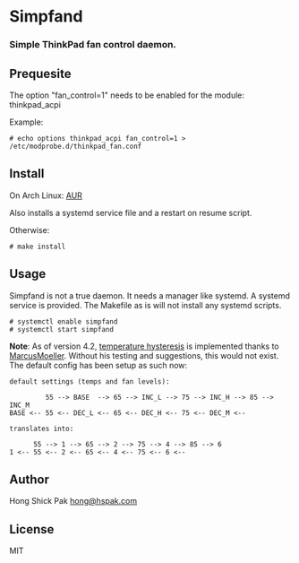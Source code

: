 # Simpfand
### Simple ThinkPad fan control daemon.

## Prequesite
The option "fan\_control=1" needs to be enabled for the module: thinkpad\_acpi

Example:

	# echo options thinkpad_acpi fan_control=1 > /etc/modprobe.d/thinkpad_fan.conf

## Install
On Arch Linux: [AUR](https://aur.archlinux.org/packages/simpfand-git/)

Also installs a systemd service file and a restart on resume script.

Otherwise:

    # make install

## Usage
Simpfand is not a true daemon. It needs a manager like systemd. A systemd
service is provided. The Makefile as is will not install any systemd scripts.

    # systemctl enable simpfand
    # systemctl start simpfand

__Note__: As of version 4.2, [temperature
hysteresis](http://en.wikipedia.org/wiki/Hysteresis) is implemented thanks to
[MarcusMoeller](https://github.com/MarcusMoeller). Without his testing and
suggestions, this would not exist. The default config has been setup as such
now:

    default settings (temps and fan levels):

             55 --> BASE  --> 65 --> INC_L --> 75 --> INC_H --> 85 --> INC_M
    BASE <-- 55 <-- DEC_L <-- 65 <-- DEC_H <-- 75 <-- DEC_M <--
    
    translates into:
    
          55 --> 1 --> 65 --> 2 --> 75 --> 4 --> 85 --> 6
    1 <-- 55 <-- 2 <-- 65 <-- 4 <-- 75 <-- 6 <--

## Author
Hong Shick Pak <hong@hspak.com>

## License
MIT

